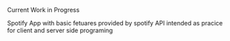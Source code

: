 Current Work in Progress

Spotify App with basic fetuares provided by spotify API intended as pracice for client and server side programing 
